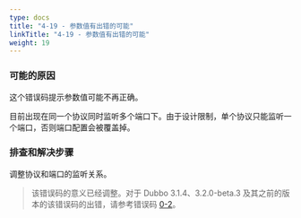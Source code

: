 ```yaml
---
type: docs
title: "4-19 - 参数值有出错的可能"
linkTitle: "4-19 - 参数值有出错的可能"
weight: 19
---
```


### 可能的原因
这个错误码提示参数值可能不再正确。

目前出现在同一个协议同时监听多个端口下。由于设计限制，单个协议只能监听一个端口，否则端口配置会被覆盖掉。

### 排查和解决步骤
调整协议和端口的监听关系。

> 该错误码的意义已经调整。对于 Dubbo 3.1.4、3.2.0-beta.3 及其之前的版本的该错误码的出错，请参考错误码 [0-2](/zh-cn/docs3-v2/java-sdk/faq/0/2/)。

